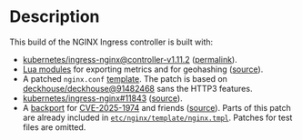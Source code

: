 # Description

This build of the NGINX Ingress controller is built with:

* [kubernetes/ingress-nginx@controller-v1.11.2](https://github.com/kubernetes/ingress-nginx/tree/controller-v1.11.2) ([permalink](https://github.com/kubernetes/ingress-nginx/tree/d3bb2b4f8757816f1d7c6268e02e433887373a3b)).
* [Lua modules](./etc/nginx/lua) for exporting metrics and for geohashing ([source](https://github.com/deckhouse/deckhouse/tree/49744cd7e11f86aacf493be4dec391901348ddda/modules/402-ingress-nginx/images/controller-1-10/rootfs/etc/nginx/lua)).
* A patched `nginx.conf` [template](./etc/nginx/template/nginx.tmpl). The patch is based on [deckhouse/deckhouse@91482468](https://raw.githubusercontent.com/deckhouse/deckhouse/91482468489526bc59623bd7fbd31228cd6a6b22/modules/402-ingress-nginx/images/controller-1-10/patches/nginx-tmpl.patch) sans the HTTP3 features.
* [kubernetes/ingress-nginx#11843](./patches/11843.diff) ([source](https://github.com/kubernetes/ingress-nginx/pull/11843)).
* A [backport](./patches/13068.diff) for [CVE-2025-1974](https://github.com/advisories/GHSA-mgvx-rpfc-9mpv) and friends ([source](https://github.com/kubernetes/ingress-nginx/pull/13068)). Parts of this patch are already included in [`etc/nginx/template/nginx.tmpl`](./etc/nginx/template/nginx.tmpl). Patches for test files are omitted.
